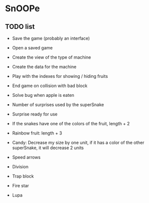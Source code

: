 # SnOOPe
## TODO list
- Save the game (probably an interface)
- Open a saved game
- Create the view of the type of machine
- Create the data for the machine
- Play with the indexes for showing / hiding fruits
- End game on collision with bad block

- Solve bug when apple is eaten

- Number of surprises used by the superSnake
- Surprise ready for use

- If the snakes have one of the colors of the fruit, length + 2

- Rainbow fruit: length + 3
- Candy: Decrease my size by one unit, if it has a color of the other superSnake, it will decrease 2 units

- Speed arrows
- Division
- Trap block
- Fire star
- Lupa




